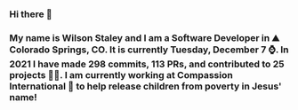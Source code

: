 ### Hi there 👋

### My name is Wilson Staley and I am a Software Developer in ⛰ Colorado Springs, CO.  It is currently Tuesday, December 7 ⌚. In 2021 I have made 298 commits, 113 PRs, and contributed to 25 projects 👨‍💻. I am currently working at Compassion International 🏢 to help release children from poverty in Jesus' name!